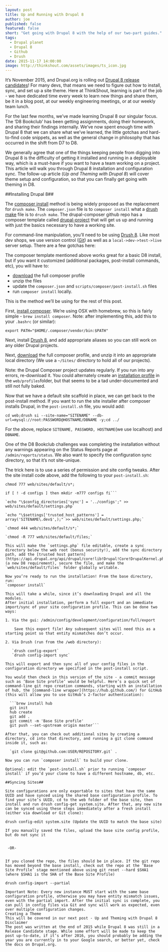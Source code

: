 ```yaml
---
layout: post
title: Up and Running with Drupal 8
author: joe
published: false
featured: false
short: "Get going with Drupal 8 with the help of our two-part guides."
tags:
  - Drupal planet
  - Drupal 8
  - Github
  - Drush
date: 2015-11-17 14:00:00
image: http://thinkshout.com/assets/images/ts_icon.jpg
---
```


It’s November 2015, and Drupal.org is rolling out [Drupal 8 release candidates](https://www.drupal.org/project/drupal)! For many devs, that means we need to figure out how to install, sync, and set up a site theme. Here at ThinkShout, learning is part of the job - we have dedicated time every week to learn new things and share them, be it in a blog post, at our weekly engineering meetings, or at our weekly team lunch. 

For the last few months, we’ve made learning Drupal 8 our singular focus. The ‘D8 Bookclub’ has been getting assignments, doing their homework, and sharing their findings internally. We’ve now spent enough time with Drupal 8 that we can share what we’ve learned, the little gotchas and hard-to-find code snippets, as well as the general change in philosophy that has occurred in the shift from D7 to D8. 

We generally agree that one of the things keeping people from digging into Drupal 8 is the difficulty of getting it installed and running in a deployable way, which is a must-have if you want to have a team working on a project. This article will walk you through Drupal 8 installation and configuration sync. The follow-up article (*Up and Theming with Drupal 8*) will cover theme setup and configuration, so that you can finally get going with theming in D8. 

##Installing Drupal 8##

The [composer install](https://github.com/drupal-composer/drupal-project) method is being widely proposed as the replacement for `drush make`. The `composer.json` file is to `composer install` what a [drush make](http://www.drush.org/en/master/make/) file is to `drush make`. The drupal-composer github repo has a composer template called [drupal-project](https://github.com/drupal-composer/drupal-project) that will get us up and running with just the basics necessary to have a working site.

For command-line manipulation, you’ll need to be using [Drush 8](https://www.lullabot.com/articles/switching-drush-versions). Like most dev shops, we use version control ([Git](http://xkcd.com/1597/)) as well as a `local->dev->test->live` server setup. There are a few gotchas here:

The composer template mentioned above works great for a basic D8 install, but if you want it customized (additional packages, post-install commands, etc), you will have to:

* [download](https://github.com/drupal-composer/drupal-project/archive/8.x.zip) the full composer profile 
* unzip the files
* update the `composer.json` and `scripts/composer/post-install.sh` files
* run `composer install` locally. 

This is the method we’ll be using for the rest of this post.

First, [install composer](https://getcomposer.org/doc/00-intro.md). We’re using OSX with homebrew, so this is fairly simple - `brew install composer`. Note: after implementing this, add this to your `.bashrc` (or similar):

`export PATH="$HOME/.composer/vendor/bin:$PATH"`

Next, install [Drush 8](https://www.lullabot.com/articles/switching-drush-versions), and add appropriate aliases so you can still work on any older Drupal projects. 

Next, [download](https://github.com/drupal-composer/drupal-project/archive/8.x.zip) the full composer profile, and unzip it into an appropriate local directory (We use a `~/Sites/` directory to hold all of our projects). 

Note: the Drupal Composer project updates regularly. If you run into any errors, re-download it. You could alternately create an [installation profile](https://www.drupal.org/node/2210443) in the `web/profiles`folder, but that seems to be a tad under-documented and still not fully baked. 

Now that we have a default site scaffold in place, we can get back to the post-install method. If you want to run the site installer after composer installs Drupal, in the `post-install.sh` file, you would add:

```cd web;drush si --site-name="SITENAME" --db-url=mysql://root:PASSWORD@HOSTNAME/DBNAME -y;cd ../```

For the above, replace `SITENAME, PASSWORD, HOSTNAME`(we use localhost) and `DBNAME`.

One of the D8 Bookclub challenges was completing the installation without any warnings appearing on the Status Reports page at `/admin/reports/status`. We also want to specify the configuration sync directory, so that it’s not site-unique. 

The trick here is to use a series of permission and site config tweaks. After the site install code above, add the following to your `post-install.sh`:

```chmod 777 web/sites/default/s*;```

```#Prepare the custom sync directory, which will sit outside of the web root
if [ ! -d configs ] then mkdir -m777 configs fi```

`echo "\$config_directories['sync'] = '../configs';" >> web/sites/default/settings.php`

`echo "\$settings['trusted_host_patterns'] = array('SITENAME\.dev$',);" >> web/sites/default/settings.php;`

`chmod 444 web/sites/default/s*;`

`chmod -R 777 web/sites/default/files;`

This will make the `settings.php` file editable, create a sync directory below the web root (bonus security!), add the sync directory path, add the [trusted host pattern](https://api.drupal.org/api/drupal/core!lib!Drupal!Core!DrupalKernel.php/function/DrupalKernel%3A%3AsetupTrustedHosts/8) (a new D8 requirement), secure the file, and make the `web/sites/default/files` folder globally writable. 

Now you’re ready to run the installation! From the base directory, run: 
`composer install`

This will take a while, since it’s downloading Drupal and all the modules. 
After initial installation, perform a full export and an immediate import/sync of your site configuration profile. This can be done two ways:

1. Via the gui: /admin/config/development/configuration/full/export 
    
    Save this export file! Any subsequent sites will need this as a starting point so that entity mismatches don’t occur.

2. Via Drush (run from the /web directory): 
   
   `drush config-export`       
   `drush config-import sync`

This will export and then sync all of your config files in the configuration directory we specified in the post-install script.

You would then check in this version of the site - a commit message such as ‘Base Site profile’ would be helpful. Here’s a quick set of command-line git repo creation commands, starting with an installation of hub, the [command-line wrapper](https://hub.github.com/) for GitHub (this will allow you to use GitHub’s 2-factor authentication):

  ```brew install hub
  git init 
  hub create
  git add .
  git commit -m 'Base Site profile'
  git push --set-upstream origin master```

After that, you can check out additional sites by creating a directory, cd into that directory, and running a git clone command inside it, such as: 

  `git clone git@github.com:USER/REPOSITORY.git` .

Now you can run `composer install` to build your clone. 

Optional: edit the `post-install.sh` prior to running `composer install` if you’d your clone to have a different hostname, db, etc. 

##Syncing Sites##

Site configurations are only exportable to sites that have the same UUID and have synced using the shared base configuration profile. To find your site’s UUID, cd to the web folder of the base site, then install and run drush config-get system.site. After that, any new site can be synced using these steps immediately after a fresh install (either via download or Git clone): 

drush config-edit system.site (Update the UUID to match the base site)

If you manually saved the files, upload the base site config profile, but do not sync it


 -OR- 


If you cloned the repo, the files should be in place. If the git repo has moved beyond the base install, check out the repo at the ‘Base Site Profile’ stage mentioned above using git reset --hard $SHA1 (where $SHA1 is the SHA of the Base Site Profile)

drush config-import --partial

Important Note: Every new instance MUST start with the same base configuration profile, otherwise you may have entity mismatch issues, even with the partial import. After the initial sync is complete, you can pull in config files via Git and sync will work as expected, even over multiple configuration changes. 
Creating a Theme
This will be covered in our next post - Up and Theming with Drupal 8 
Disclaimer
The post was written at the end of 2015 while Drupal 8 was still in a Release Candidate stage. While some effort will be made to keep the post up-to-date, if it’s after 2016, you should probably be adding the year you are currently in to your Google search, or better yet, check the docs on Drupal.org.  
